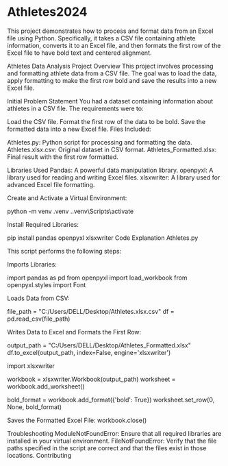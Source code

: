 # Athletes2024


This project demonstrates how to process and format data from an Excel file using Python. Specifically, it takes a CSV file containing athlete information, converts it to an Excel file, and then formats the first row of the Excel file to have bold text and centered alignment.

Athletes Data Analysis
Project Overview
This project involves processing and formatting athlete data from a CSV file. The goal was to load the data, apply formatting to make the first row bold and save the results into a new Excel file.

Initial Problem Statement
You had a dataset containing information about athletes in a CSV file. The requirements were to:

Load the CSV file.
Format the first row of the data to be bold.
Save the formatted data into a new Excel file.
Files Included:

Athletes.py: Python script for processing and formatting the data.
Athletes.xlsx.csv: Original dataset in CSV format.
Athletes_Formatted.xlsx: Final result with the first row formatted.

Libraries Used
Pandas: A powerful data manipulation library.
openpyxl: A library used for reading and writing Excel files.
xlsxwriter: A library used for advanced Excel file formatting.


Create and Activate a Virtual Environment:

python -m venv .venv
.\.venv\Scripts\activate


Install Required Libraries:

pip install pandas openpyxl xlsxwriter
Code Explanation
Athletes.py

This script performs the following steps:

Imports Libraries:

import pandas as pd
from openpyxl import load_workbook
from openpyxl.styles import Font


Loads Data from CSV:

file_path = "C:/Users/DELL/Desktop/Athletes.xlsx.csv"
df = pd.read_csv(file_path)


Writes Data to Excel and Formats the First Row:

output_path = "C:/Users/DELL/Desktop/Athletes_Formatted.xlsx"
df.to_excel(output_path, index=False, engine='xlsxwriter')

import xlsxwriter

workbook = xlsxwriter.Workbook(output_path)
worksheet = workbook.add_worksheet()

bold_format = workbook.add_format({'bold': True})
worksheet.set_row(0, None, bold_format)


Saves the Formatted Excel File:
workbook.close()

Troubleshooting
ModuleNotFoundError: Ensure that all required libraries are installed in your virtual environment.
FileNotFoundError: Verify that the file paths specified in the script are correct and that the files exist in those locations.
Contributing

